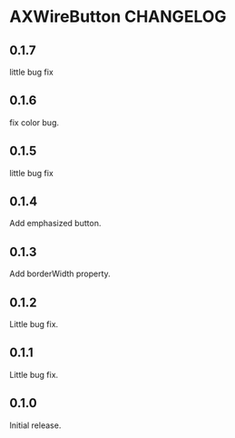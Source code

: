 # AXWireButton CHANGELOG

## 0.1.7

little bug fix

## 0.1.6

fix color bug.

## 0.1.5

little bug fix

## 0.1.4

Add emphasized button.

## 0.1.3

Add borderWidth property.

## 0.1.2

Little bug fix.

## 0.1.1

Little bug fix.

## 0.1.0

Initial release.
